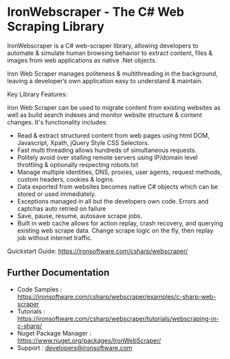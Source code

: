 IronWebscraper - The C# Web Scraping Library
=============================================================

IronWebscraper is a C# web-scraper library, allowing developers to automate & simulate human browsing behavior to extract content, files & images from web applications as native .Net objects. 

Iron Web Scraper manages politeness & multithreading in the background, leaving a developer’s own application easy to understand & maintain.

Key Library Features: 

Iron Web Scraper can be used to migrate content from existing websites as well as build search indexes and monitor website structure & content changes.  It's functionality includes:

* Read & extract structured content from web pages using html DOM, Javascript, Xpath, jQuery Style CSS Selectors.
* Fast multi threading allows hundreds of simultaneous requests.
* Politely avoid over stalling remote servers using IP/domain level throttling & optionally respecting robots.txt
* Manage multiple identities, DNS, proxies, user agents, request methods, custom headers, cookies & logins.
* Data exported from websites becomes native C# objects which can be stored or used immediately.
* Exceptions managed in all but the developers own code. Errors and captchas auto retried on failure
* Save, pause, resume, autosave scrape jobs.
* Built in web cache allows for action replay, crash recovery, and querying existing web scrape data.  Change scrape logic on the fly, then replay job without internet traffic.

 
Quickstart Guide:  https://ironsoftware.com/csharp/webscraper/
 

## Further Documentation

- Code Samples			:	https://ironsoftware.com/csharp/webscraper/examples/c-sharp-web-scraper
- Tutorials			:	https://ironsoftware.com/csharp/webscraper/tutorials/webscraping-in-c-sharp/
- Nuget Package Manager		:	https://www.nuget.org/packages/IronWebScraper/
- Support			:	developers@ironsoftware.com
